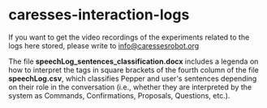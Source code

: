 # caresses-interaction-logs

If you want to get the video recordings of the experiments related to the logs here stored, please write to info@caressesrobot.org

The file **speechLog_sentences_classification.docx** includes a legenda on how to interpret the tags in square brackets of the fourth column of the file **speechLog.csv**, which classifies Pepper and user's sentences depending on their role in the conversation (i.e., whether they are interpreted by the system as Commands, Confirmations, Proposals, Questions, etc.).
